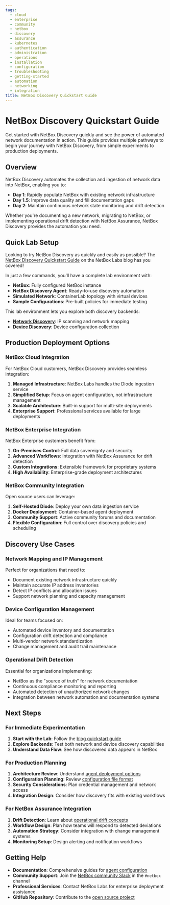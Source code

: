 ```yaml
---
tags:
  - cloud
  - enterprise
  - community
  - netbox
  - discovery
  - assurance
  - kubernetes
  - authentication
  - administration
  - operations
  - installation
  - configuration
  - troubleshooting
  - getting-started
  - automation
  - networking
  - integration
title: NetBox Discovery Quickstart Guide
---
```


# NetBox Discovery Quickstart Guide

Get started with NetBox Discovery quickly and see the power of automated network documentation in action. This guide provides multiple pathways to begin your journey with NetBox Discovery, from simple experiments to production deployments.

## Overview

NetBox Discovery automates the collection and ingestion of network data into NetBox, enabling you to:

- **Day 1**: Rapidly populate NetBox with existing network infrastructure
- **Day 1.5**: Improve data quality and fill documentation gaps  
- **Day 2**: Maintain continuous network state monitoring and drift detection

Whether you're documenting a new network, migrating to NetBox, or implementing operational drift detection with NetBox Assurance, NetBox Discovery provides the automation you need.

## Quick Lab Setup

Looking to try NetBox Discovery as quickly and easily as possible? The [NetBox Discovery Quickstart Guide](https://netboxlabs.com/blog/netbox-discovery-quickstart-guide/) on the NetBox Labs blog has you covered! 

In just a few commands, you'll have a complete lab environment with:

- **NetBox**: Fully configured NetBox instance
- **NetBox Discovery Agent**: Ready-to-use discovery automation
- **Simulated Network**: ContainerLab topology with virtual devices
- **Sample Configurations**: Pre-built policies for immediate testing

This lab environment lets you explore both discovery backends:

- **[Network Discovery](agent/network_discovery.md)**: IP scanning and network mapping
- **[Device Discovery](agent/device_discovery.md)**: Device configuration collection

## Production Deployment Options

### NetBox Cloud Integration
For NetBox Cloud customers, NetBox Discovery provides seamless integration:

1. **Managed Infrastructure**: NetBox Labs handles the Diode ingestion service
2. **Simplified Setup**: Focus on agent configuration, not infrastructure management
3. **Scalable Architecture**: Built-in support for multi-site deployments
4. **Enterprise Support**: Professional services available for large deployments

### NetBox Enterprise Integration  
NetBox Enterprise customers benefit from:

1. **On-Premises Control**: Full data sovereignty and security
2. **Advanced Workflows**: Integration with NetBox Assurance for drift detection
3. **Custom Integrations**: Extensible framework for proprietary systems
4. **High Availability**: Enterprise-grade deployment architectures

### NetBox Community Integration
Open source users can leverage:

1. **Self-Hosted Diode**: Deploy your own data ingestion service
2. **Docker Deployment**: Container-based agent deployment
3. **Community Support**: Active community forums and documentation
4. **Flexible Configuration**: Full control over discovery policies and scheduling

## Discovery Use Cases

### Network Mapping and IP Management
Perfect for organizations that need to:
- Document existing network infrastructure quickly
- Maintain accurate IP address inventories
- Detect IP conflicts and allocation issues
- Support network planning and capacity management

### Device Configuration Management
Ideal for teams focused on:
- Automated device inventory and documentation
- Configuration drift detection and compliance
- Multi-vendor network standardization
- Change management and audit trail maintenance

### Operational Drift Detection
Essential for organizations implementing:
- NetBox as the "source of truth" for network documentation
- Continuous compliance monitoring and reporting
- Automated detection of unauthorized network changes
- Integration between network automation and documentation systems

## Next Steps

### For Immediate Experimentation
1. **Start with the Lab**: Follow the [blog quickstart guide](https://netboxlabs.com/blog/netbox-discovery-quickstart-guide/)
2. **Explore Backends**: Test both network and device discovery capabilities
3. **Understand Data Flow**: See how discovered data appears in NetBox

### For Production Planning
1. **Architecture Review**: Understand [agent deployment options](agent/index.md)
2. **Configuration Planning**: Review [configuration file format](agent/configuration-file.md)
3. **Security Considerations**: Plan credential management and network access
4. **Integration Design**: Consider how discovery fits with existing workflows

### For NetBox Assurance Integration
1. **Drift Detection**: Learn about [operational drift concepts](../netbox-assurance/index.md)
2. **Workflow Design**: Plan how teams will respond to detected deviations
3. **Automation Strategy**: Consider integration with change management systems
4. **Monitoring Setup**: Design alerting and notification workflows

## Getting Help

- **Documentation**: Comprehensive guides for [agent configuration](agent/configuration-file.md)
- **Community Support**: Join the [NetBox community Slack](https://netdev.chat/) in the `#netbox` channel
- **Professional Services**: Contact NetBox Labs for enterprise deployment assistance
- **GitHub Repository**: Contribute to the [open source project](https://github.com/netboxlabs/orb-agent)
